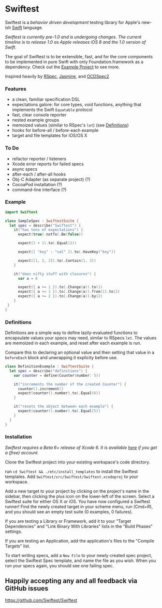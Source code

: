 Swiftest
========

Swiftest is a *behavior driven development* testing library for Apple's new-ish
[Swift](https://developer.apple.com/swift/) language.

*Swiftest is currently pre-1.0 and is undergoing changes. The current timeline
is to release 1.0 as Apple releases iOS 8 and the 1.0 version of Swift.*

The goal of Swiftest is to be extensible, fast, and for the core components to
be implemented in pure Swift with only Foundation.framework as a dependency.
Check out the
[Example Project](https://github.com/bppr/Swiftest/tree/master/src/Sample)
to see more.

Inspired heavily by
[RSpec](https://github.com/rspec/rspec), [Jasmine](http://jasmine.github.io/),
and [OCDSpec2](https://github.com/OCDSpec/OCDSpec2)

### Features
* a clean, familiar specification DSL
* expectations galore: for core types, void functions, anything that implements the Swift `Equatable` protocol
* fast, clear console reporter
* nested example groups
* memoized values (similar to RSpec's `let`) (see [Definitions](#Definitions))
* hooks for before-all / before-each example
* target and file templates for iOS/OS X

### To Do
* refactor reporter / listeners
* Xcode error reports for failed specs
* async specs
* after-each / after-all hooks
* Obj-C Adapter (as separate project) (?)
* CocoaPod installation (?)
* command-line interface (?)

### Example

```swift
import Swiftest

class SampleSpec : SwiftestSuite {
  let spec = describe("Swiftest") {
    it("has tons of expectations") {
      expect(true).notTo(.Be(false))

      expect(1 + 1).to(.Equal(2))

      expect([ "key" : "val" ]).to(.HaveKey("key"))

      expect([1, 2, 3]).to(.Contain(1, 3))
    }

    it("does nifty stuff with closures") {
      var a = 0

      expect({ a += 1 }).to(.Change(a)).to(1)
      expect({ a += 1 }).to(.Change(a)).from(1).to(2)
      expect({ a += 2 }).to(.Change(a)).by(2)
    }
 }
}
```

### Definitions
Definitions are a simple way to define lazily-evaluated functions to
encapsulate values your specs may need, similar to RSpecs `let`. The values
are memoized in each example, and reset after each example is run.

Compare this to declaring an optional value and then setting that value in a
`beforeEach` block and unwrapping it explicity before use.

```swift
class DefinitionExample : SwiftestSuite {
  let spec = describe("definitions") {
    var counter = define(Counter(number: 5))

    it("increments the number of the created Counter") {
      counter().increment()
      expect(counter().number).to(.Equal(6))
    }

    it("resets the object between each example") {
      expect(counter().number).to(.Equal(5))
    }
  }
}
```

### Installation
*Swiftest requires a Beta 6+ release of Xcode 6. It is available
[here](https://developer.apple.com/xcode/downloads/) if you get a (free)
account.*

Clone the Swiftest project into your existing workspace's code directory.

run `cd Swiftest && ./etc/install_templates` to install the Swiftest templates.
Add `Swiftest/src/Swiftest/Swiftest.xcodeproj` to your workspace.

Add a new target to your project by clicking on the project's name in the
sidebar, then clicking the plus icon on the lower-left of the screen. Select
a Swiftest suite for either OS X or iOS. You have now configured a Swiftest
runner! Find the newly created target in your scheme menu, run (Cmd+R), and
you should see an empty test suite (0 examples, 0 failures).

If you are testing a Library or Framework, add it to your "Target Dependencies"
and "Link Binary With Libraries" lists in the "Build Phases" settings.

If you are testing an Application, add the application's files to the
"Compile Targets" list.

To start writing specs, add a `New File` to your newly created spec project,
select the Swiftest Spec template, and name the file as you wish. When you run
your specs again, you should see one failing spec.

## Happily accepting any and all feedback via GitHub issues
https://github.com/Swiftest/Swiftest
